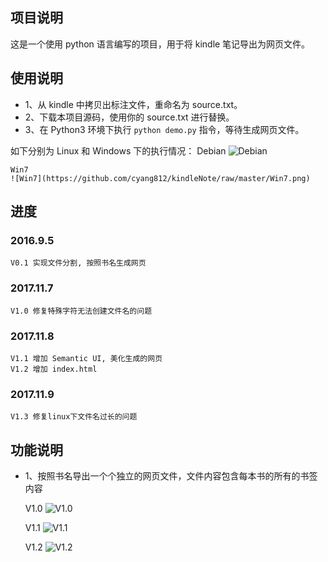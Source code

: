 ## 项目说明

这是一个使用 python 语言编写的项目，用于将 kindle 笔记导出为网页文件。

## 使用说明
- 1、从 kindle 中拷贝出标注文件，重命名为 source.txt。
- 2、下载本项目源码，使用你的 source.txt 进行替换。
- 3、在 Python3 环境下执行 `python demo.py` 指令，等待生成网页文件。

如下分别为 Linux 和 Windows 下的执行情况：
    Debian
    ![Debian](https://github.com/cyang812/kindleNote/raw/master/Debian.png)

    Win7
    ![Win7](https://github.com/cyang812/kindleNote/raw/master/Win7.png)

## 进度


### 2016.9.5
	V0.1 实现文件分割, 按照书名生成网页
### 2017.11.7
	V1.0 修复特殊字符无法创建文件名的问题
### 2017.11.8
	V1.1 增加 Semantic UI, 美化生成的网页
	V1.2 增加 index.html
### 2017.11.9
	V1.3 修复linux下文件名过长的问题


## 功能说明

- 1、按照书名导出一个个独立的网页文件，文件内容包含每本书的所有的书签内容

    V1.0
    ![V1.0](https://github.com/cyang812/kindleNote/raw/master/V1.0.png)

    V1.1
    ![V1.1](https://github.com/cyang812/kindleNote/raw/master/V1.1.png)

    V1.2
    ![V1.2](https://github.com/cyang812/kindleNote/raw/master/V1.2.png)
